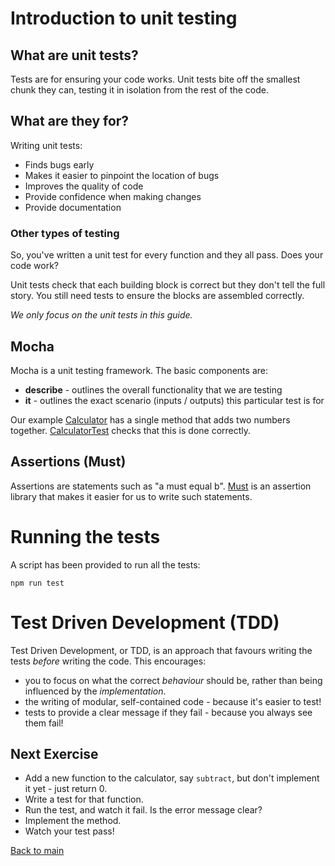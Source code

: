 # Introduction to unit testing

## What are unit tests?

Tests are for ensuring your code works.
Unit tests bite off the smallest chunk they can, testing it in isolation from the rest of the code.

## What are they for?

Writing unit tests:

- Finds bugs early
- Makes it easier to pinpoint the location of bugs
- Improves the quality of code
- Provide confidence when making changes
- Provide documentation

### Other types of testing

So, you've written a unit test for every function and they all pass. Does your code work?

Unit tests check that each building block is correct but they don't tell the full story.
You still need tests to ensure the blocks are assembled correctly. 

_We only focus on the unit tests in this guide._

## Mocha

Mocha is a unit testing framework. The basic components are:

- **describe** - outlines the overall functionality that we are testing
- **it** - outlines the exact scenario (inputs / outputs) this particular test is for

Our example [Calculator](Calculator.ts) has a single method that adds two numbers together. 
[CalculatorTest](../../tests/testing/CalculatorTest.ts) checks that this is done correctly.

## Assertions (Must)

Assertions are statements such as "a must equal b". [Must](https://github.com/moll/js-must) is an assertion
library that makes it easier for us to write such statements.

# Running the tests

A script has been provided to run all the tests:

`npm run test`

# Test Driven Development (TDD)

Test Driven Development, or TDD, is an approach that favours writing the tests _before_
writing the code. This encourages:
- you to focus on what the correct _behaviour_ should be,
rather than being influenced by the _implementation_. 
- the writing of modular, self-contained code - because it's easier to test!
- tests to provide a clear message if they fail - because you always see them fail!

## Next Exercise

- Add a new function to the calculator, say `subtract`, but don't implement it yet - just return 0.
- Write a test for that function. 
- Run the test, and watch it fail. Is the error message clear?
- Implement the method.
- Watch your test pass!

[Back to main](../../README.md)
